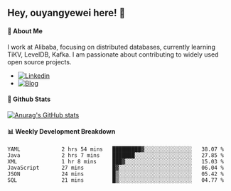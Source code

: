 ## Hey, ouyangyewei here! :wave:

#### :rocket: About Me
I work at Alibaba, focusing on distributed databases, currently learning TiKV, LevelDB, Kafka. I am passionate about contributing to widely used open source projects.

- [![Linkedin](https://img.shields.io/badge/LinkedIn-ouyangyewei-blue)](https://www.linkedin.com/in/ouyangyewei/)
- [![Blog](https://img.shields.io/badge/Blog-yeweiouyang-orange)](https://blog.csdn.net/yeweiouyang)

#### :star2: Github Stats
[![Anurag's GitHub stats](https://github-readme-stats.vercel.app/api?username=ouyangyewei&show_icons=true&cache_seconds=3600&theme=tokyonight)](https://github.com/anuraghazra/github-readme-stats)

#### :bar_chart: Weekly Development Breakdown
<!--START_SECTION:waka-->

```text
YAML             2 hrs 54 mins   █████████▓░░░░░░░░░░░░░░░   38.07 %
Java             2 hrs 7 mins    ███████░░░░░░░░░░░░░░░░░░   27.85 %
XML              1 hr 8 mins     ███▓░░░░░░░░░░░░░░░░░░░░░   15.03 %
JavaScript       27 mins         █▓░░░░░░░░░░░░░░░░░░░░░░░   06.04 %
JSON             24 mins         █▒░░░░░░░░░░░░░░░░░░░░░░░   05.42 %
SQL              21 mins         █▒░░░░░░░░░░░░░░░░░░░░░░░   04.77 %
```

<!--END_SECTION:waka-->
